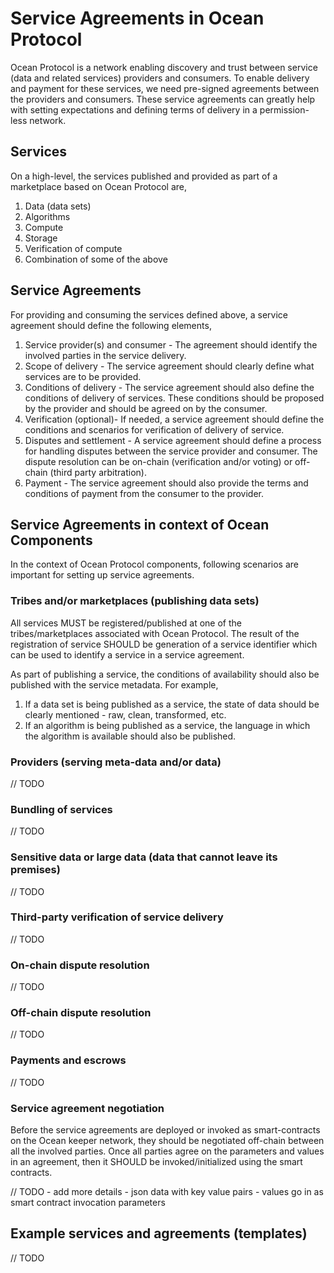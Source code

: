 # Service Agreements in Ocean Protocol

Ocean Protocol is a network enabling discovery and trust between service (data and related services) providers and consumers. To enable delivery and payment for these services, we need pre-signed agreements between the providers and consumers. These service agreements can greatly help with setting expectations and defining terms of delivery in a permission-less network.

## Services

On a high-level, the services published and provided as part of a marketplace based on Ocean Protocol are,

1. Data (data sets)
1. Algorithms
1. Compute
1. Storage
1. Verification of compute
1. Combination of some of the above

## Service Agreements

For providing and consuming the services defined above, a service agreement should define the following elements,

1. Service provider(s) and consumer - The agreement should identify the involved parties in the service delivery.
1. Scope of delivery - The service agreement should clearly define what services are to be provided.
1. Conditions of delivery - The service agreement should also define the conditions of delivery of services. These conditions should be proposed by the provider and should be agreed on by the consumer.
1. Verification (optional)- If needed, a service agreement should define the conditions and scenarios for verification of delivery of service.
1. Disputes and settlement - A service agreement should define a process for handling disputes between the service provider and consumer. The dispute resolution can be on-chain (verification and/or voting) or off-chain (third party arbitration).
1. Payment - The service agreement should also provide the terms and conditions of payment from the consumer to the provider.

## Service Agreements in context of Ocean Components

In the context of Ocean Protocol components, following scenarios are important for setting up service agreements.

### Tribes and/or marketplaces (publishing data sets)

All services MUST be registered/published at one of the tribes/marketplaces associated with Ocean Protocol. The result of the registration of service SHOULD be generation of a service identifier which can be used to identify a service in a service agreement.

As part of publishing a service, the conditions of availability should also be published with the service metadata. For example,

1. If a data set is being published as a service, the state of data should be clearly mentioned - raw, clean, transformed, etc.
1. If an algorithm is being published as a service, the language in which the algorithm is available should also be published.

### Providers (serving meta-data and/or data)

// TODO

### Bundling of services

// TODO

### Sensitive data or large data (data that cannot leave its premises)

// TODO

### Third-party verification of service delivery

// TODO

### On-chain dispute resolution

// TODO

### Off-chain dispute resolution

// TODO

### Payments and escrows

// TODO

### Service agreement negotiation

Before the service agreements are deployed or invoked as smart-contracts on the Ocean keeper network, they should be negotiated off-chain between all the involved parties. Once all parties agree on the parameters and values in an agreement, then it SHOULD be invoked/initialized using the smart contracts.

// TODO - add more details - json data with key value pairs - values go in as smart contract invocation parameters

## Example services and agreements (templates)

// TODO
